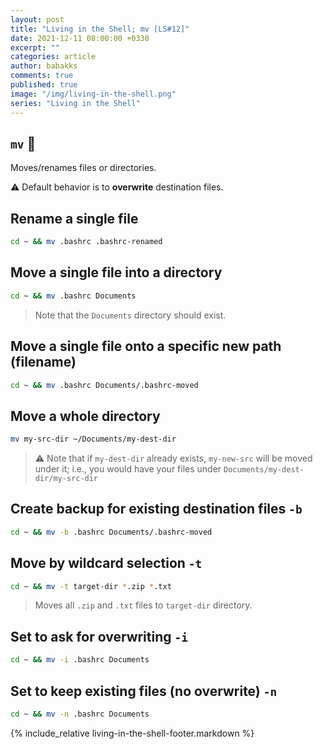 ```yaml
---
layout: post
title: "Living in the Shell; mv [LS#12]"
date: 2021-12-11 08:00:00 +0330
excerpt: ""
categories: article
author: babakks
comments: true
published: true
image: "/img/living-in-the-shell.png"
series: "Living in the Shell"
---
```


## `mv` 🧳

Moves/renames files or directories.

⚠️ Default behavior is to **overwrite** destination files.

## Rename a single file

```sh
cd ~ && mv .bashrc .bashrc-renamed
```

## Move a single file into a directory

```sh
cd ~ && mv .bashrc Documents
```

> Note that the `Documents` directory should exist.

## Move a single file onto a specific new path (filename)

```sh
cd ~ && mv .bashrc Documents/.bashrc-moved
```

## Move a whole directory

```sh
mv my-src-dir ~/Documents/my-dest-dir
```

> ⚠️ Note that if `my-dest-dir` already exists, `my-new-src` will be moved under it; i.e., you would have your files under `Documents/my-dest-dir/my-src-dir`

## Create backup for existing destination files `-b`

```sh
cd ~ && mv -b .bashrc Documents/.bashrc-moved
```

## Move by wildcard selection `-t`

```sh
cd ~ && mv -t target-dir *.zip *.txt
```

> Moves all `.zip` and `.txt` files to `target-dir` directory.

## Set to ask for overwriting `-i`

```sh
cd ~ && mv -i .bashrc Documents
```

## Set to keep existing files (no overwrite) `-n`

```sh
cd ~ && mv -n .bashrc Documents
```

{% include_relative living-in-the-shell-footer.markdown %}
